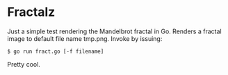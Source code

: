 Fractalz
========


Just a simple test rendering the Mandelbrot fractal in Go. Renders a fractal image to default file name tmp.png.
Invoke by issuing:

    $ go run fract.go [-f filename]

Pretty cool.
